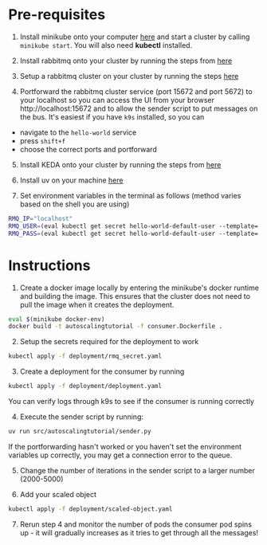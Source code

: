 # Pre-requisites

1. Install minikube onto your computer [here](https://minikube.sigs.k8s.io/docs/start/?arch=%2Fmacos%2Farm64%2Fstable%2Fbinary+download) and start a cluster by calling `minikube start`. You will also need **kubectl** installed.

2. Install rabbitmq onto your cluster by running the steps from [here](https://www.rabbitmq.com/kubernetes/operator/quickstart-operator#install-the-rabbitmq-cluster-operator)

3. Setup a rabbitmq cluster on your cluster by running the steps [here](https://www.rabbitmq.com/kubernetes/operator/quickstart-operator#hello-rabbitmq)

4. Portforward the rabbitmq cluster service (port 15672 and port 5672) to your localhost so you can access the UI from your browser http://localhost:15672 and to allow the sender script to put messages on the bus. It's easiest if you have `k9s` installed, so you can

- navigate to the `hello-world` service
- press `shift+f`
- choose the correct ports and portforward

5. Install KEDA onto your cluster by running the steps from [here](https://keda.sh/docs/2.16/deploy/#install-2)

6. Install uv on your machine [here](https://docs.astral.sh/uv/getting-started/installation/#installing-uv)

7. Set environment variables in the terminal as follows (method varies based on the shell you are using)

```bash
RMQ_IP="localhost"
RMQ_USER=(eval kubectl get secret hello-world-default-user --template='{{.data.username | base64decode}}')
RMQ_PASS=(eval kubectl get secret hello-world-default-user --template='{{.data.password | base64decode}}')
```

# Instructions

1. Create a docker image locally by entering the minikube's docker runtime and building the image. This ensures that the cluster does not need to pull the image when it creates the deployment.

```bash
eval $(minikube docker-env)
docker build -t autoscalingtutorial -f consumer.Dockerfile .
```

2. Setup the secrets required for the deployment to work

```bash
kubectl apply -f deployment/rmq_secret.yaml
```

3. Create a deployment for the consumer by running

```bash
kubectl apply -f deployment/deployment.yaml
```

You can verify logs through k9s to see if the consumer is running correctly

4. Execute the sender script by running:

```bash
uv run src/autoscalingtutorial/sender.py
```

If the portforwarding hasn't worked or you haven't set the environment variables up correctly, you may get a connection error to the queue.

5. Change the number of iterations in the sender script to a larger number (2000-5000)

6. Add your scaled object

```bash
kubectl apply -f deployment/scaled-object.yaml
```

7. Rerun step 4 and monitor the number of pods the consumer pod spins up - it will gradually increases as it tries to get through all the messages!
